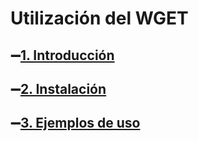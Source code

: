 # Utilización del WGET

## :heavy_minus_sign:[1. Introducción](https://github.com/mloparj10/wget/blob/main/INTRODUCCI%C3%93N.md)


## :heavy_minus_sign:[2. Instalación](https://github.com/mloparj10/wget/blob/main/INSTALACI%C3%93N.md)

## :heavy_minus_sign:[3. Ejemplos de uso](https://github.com/mloparj10/wget/blob/main/EJEMPLOS.md)
